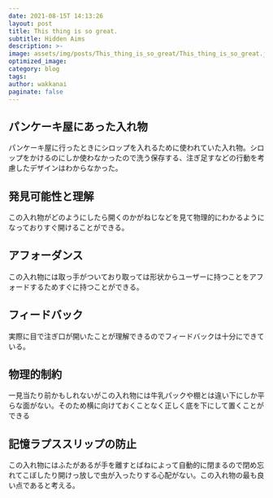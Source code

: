 ```yaml
---
date: 2021-08-15T 14:13:26
layout: post
title: This thing is so great.
subtitle: Hidden Aims
description: >-
image: assets/img/posts/This_thing_is_so_great/This_thing_is_so_great.jpg
optimized_image: 
category: blog
tags: 
author: wakkanai
paginate: false
---
```


## パンケーキ屋にあった入れ物

パンケーキ屋に行ったときにシロップを入れるために使われていた入れ物。シロップをかけるのにしか使わなかったので洗う保存する、注ぎ足すなどの行動を考慮したデザインはわからなかった。

## 発見可能性と理解

この入れ物がどのようにしたら開くのかがねじなどを見て物理的にわかるようになっておりすぐ開けることができる。

## アフォーダンス

この入れ物には取っ手がついており取っては形状からユーザーに持つことをアフォードするためすぐに持つことができる。

## フィードバック

実際に目で注ぎ口が開いたことが理解できるのでフィードバックは十分にできている。

## 物理的制約

一見当たり前かもしれないがこの入れ物には牛乳パックや棚とは違い下にしか平らな面がない。そのため横に向けておくことなく正しく底を下にして置くことができる

## 記憶ラプススリップの防止

この入れ物にはふたがあるが手を離すとばねによって自動的に閉まるので閉め忘れてこぼしたり開けっ放しで虫が入ったりする心配がない。この入れ物の最も良い点であると考える。